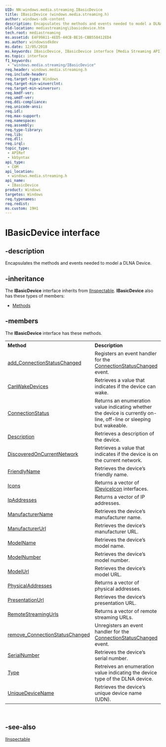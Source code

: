 ```yaml
---
UID: NN:windows.media.streaming.IBasicDevice
title: IBasicDevice (windows.media.streaming.h)
author: windows-sdk-content
description: Encapsulates the methods and events needed to model a DLNA Device.
old-location: mediastreaming\ibasicdevice.htm
tech.root: mediastreaming
ms.assetid: E4F99A11-4ED5-44CB-BE16-CBB558412ED4
ms.author: windowssdkdev
ms.date: 12/05/2018
ms.keywords: IBasicDevice, IBasicDevice interface [Media Streaming API], IBasicDevice interface [Media Streaming API],described, mediastreaming.ibasicdevice, windows/IBasicDevice
ms.topic: interface
f1_keywords: 
 - "windows.media.streaming/IBasicDevice"
req.header: windows.media.streaming.h
req.include-header: 
req.target-type: Windows
req.target-min-winverclnt: 
req.target-min-winversvr: 
req.kmdf-ver: 
req.umdf-ver: 
req.ddi-compliance: 
req.unicode-ansi: 
req.idl: 
req.max-support: 
req.namespace: 
req.assembly: 
req.type-library: 
req.lib: 
req.dll: 
req.irql: 
topic_type:
 - APIRef
 - kbSyntax
api_type:
 - COM
api_location:
 - windows.media.streaming.h
api_name:
 - IBasicDevice
product: Windows
targetos: Windows
req.typenames: 
req.redist: 
ms.custom: 19H1
---
```


# IBasicDevice interface


## -description


Encapsulates the methods and events  needed to model a DLNA Device.


## -inheritance

The <b xmlns:loc="http://microsoft.com/wdcml/l10n">IBasicDevice</b> interface inherits from <a href="https://docs.microsoft.com/windows/desktop/api/inspectable/nn-inspectable-iinspectable">IInspectable</a>. <b>IBasicDevice</b> also has these types of members:
<ul>
<li><a href="https://docs.microsoft.com/">Methods</a></li>
</ul>

## -members

The <b>IBasicDevice</b> interface has these methods.
<table class="members" id="memberListMethods">
<tr>
<th align="left" width="37%">Method</th>
<th align="left" width="63%">Description</th>
</tr>
<tr data="declared;">
<td align="left" width="37%">
<a href="https://docs.microsoft.com/windows/desktop/mediastreaming/ibasicdevice-add-connectionstatuschanged">add_ConnectionStatusChanged</a>
</td>
<td align="left" width="63%">
Registers an event handler for the <a href="https://docs.microsoft.com/windows/desktop/mediastreaming/connectionstatuschanged">ConnectionStatusChanged</a> event.

</td>
</tr>
<tr data="declared;">
<td align="left" width="37%">
<a href="https://docs.microsoft.com/windows/desktop/mediastreaming/ibasicdevice-canwakedevices">CanWakeDevices</a>
</td>
<td align="left" width="63%">
Retrieves a value that indicates if the device can wake.

</td>
</tr>
<tr data="declared;">
<td align="left" width="37%">
<a href="https://docs.microsoft.com/previous-versions/windows/desktop/legacy/hh828873(v=vs.85)">ConnectionStatus</a>
</td>
<td align="left" width="63%">
Returns an enumeration value indicating whether the device is currently on-line, off-line or sleeping but wakeable.

</td>
</tr>
<tr data="declared;">
<td align="left" width="37%">
<a href="https://docs.microsoft.com/windows/desktop/mediastreaming/ibasicdevice-description">Description</a>
</td>
<td align="left" width="63%">
Retrieves a description of the device.

</td>
</tr>
<tr data="declared;">
<td align="left" width="37%">
<a href="https://docs.microsoft.com/windows/desktop/mediastreaming/ibasicdevice-discoveredoncurrentnetwork">DiscoveredOnCurrentNetwork</a>
</td>
<td align="left" width="63%">
Retrieves a value that indicates if the device is on the current network.

</td>
</tr>
<tr data="declared;">
<td align="left" width="37%">
<a href="https://docs.microsoft.com/windows/desktop/mediastreaming/ibasicdevice-friendlyname">FriendlyName</a>
</td>
<td align="left" width="63%">
Retrieves the device’s friendly name.

</td>
</tr>
<tr data="declared;">
<td align="left" width="37%">
<a href="https://docs.microsoft.com/windows/desktop/mediastreaming/ibasicdevice-icons">Icons</a>
</td>
<td align="left" width="63%">
Returns a vector of <a href="https://docs.microsoft.com/previous-versions/windows/desktop/legacy/hh828909(v=vs.85)">IDeviceIcon</a> interfaces.

</td>
</tr>
<tr data="declared;">
<td align="left" width="37%">
<a href="https://docs.microsoft.com/windows/desktop/mediastreaming/ibasicdevice-ipaddresses">IpAddresses</a>
</td>
<td align="left" width="63%">
Returns a vector of IP addresses.

</td>
</tr>
<tr data="declared;">
<td align="left" width="37%">
<a href="https://docs.microsoft.com/windows/desktop/mediastreaming/ibasicdevice-manufacturername">ManufacturerName</a>
</td>
<td align="left" width="63%">
Retrieves the device’s manufacturer name.

</td>
</tr>
<tr data="declared;">
<td align="left" width="37%">
<a href="https://docs.microsoft.com/windows/desktop/mediastreaming/ibasicdevice-manufacturerurl">ManufacturerUrl</a>
</td>
<td align="left" width="63%">
Retrieves the device’s manufacturer URL.

</td>
</tr>
<tr data="declared;">
<td align="left" width="37%">
<a href="https://docs.microsoft.com/windows/desktop/mediastreaming/ibasicdevice-modelname">ModelName</a>
</td>
<td align="left" width="63%">
Retrieves the device’s model name.

</td>
</tr>
<tr data="declared;">
<td align="left" width="37%">
<a href="https://docs.microsoft.com/windows/desktop/mediastreaming/ibasicdevice-modelnumber">ModelNumber</a>
</td>
<td align="left" width="63%">
Retrieves the device’s model number.

</td>
</tr>
<tr data="declared;">
<td align="left" width="37%">
<a href="https://docs.microsoft.com/windows/desktop/mediastreaming/ibasicdevice-modelurl">ModelUrl</a>
</td>
<td align="left" width="63%">
Retrieves the device’s model URL.

</td>
</tr>
<tr data="declared;">
<td align="left" width="37%">
<a href="https://docs.microsoft.com/windows/desktop/mediastreaming/ibasicdevice-physicaladdresses">PhysicalAddresses</a>
</td>
<td align="left" width="63%">
Returns a vector of physical addresses.

</td>
</tr>
<tr data="declared;">
<td align="left" width="37%">
<a href="https://docs.microsoft.com/windows/desktop/mediastreaming/ibasicdevice-presentationurl">PresentationUrl</a>
</td>
<td align="left" width="63%">
Retrieves the device’s presentation URL.

</td>
</tr>
<tr data="declared;">
<td align="left" width="37%">
<a href="https://docs.microsoft.com/windows/desktop/mediastreaming/ibasicdevice-remotestreamingurls">RemoteStreamingUrls</a>
</td>
<td align="left" width="63%">
Returns a vector of remote streaming URLs.

</td>
</tr>
<tr data="declared;">
<td align="left" width="37%">
<a href="https://docs.microsoft.com/windows/desktop/mediastreaming/ibasicdevice-remove-connectionstatuschanged">remove_ConnectionStatusChanged</a>
</td>
<td align="left" width="63%">
Unregisters an event handler for the <a href="https://docs.microsoft.com/windows/desktop/mediastreaming/connectionstatuschanged">ConnectionStatusChanged</a> event.

</td>
</tr>
<tr data="declared;">
<td align="left" width="37%">
<a href="https://docs.microsoft.com/windows/desktop/mediastreaming/ibasicdevice-serialnumber">SerialNumber</a>
</td>
<td align="left" width="63%">
Retrieves the device’s serial number.

</td>
</tr>
<tr data="declared;">
<td align="left" width="37%">
<a href="https://docs.microsoft.com/windows/desktop/mediastreaming/ibasicdevice-type">Type</a>
</td>
<td align="left" width="63%">
Retreives an enumeration value indicating the device type of the DLNA device.

</td>
</tr>
<tr data="declared;">
<td align="left" width="37%">
<a href="https://docs.microsoft.com/windows/desktop/mediastreaming/ibasicdevice-uniquedevicename">UniqueDeviceName</a>
</td>
<td align="left" width="63%">
Retrieves the device’s unique device name (UDN).

</td>
</tr>
</table> 


## -see-also




<a href="https://docs.microsoft.com/windows/desktop/api/inspectable/nn-inspectable-iinspectable">IInspectable</a>
 

 

